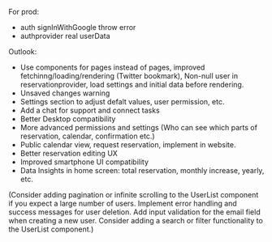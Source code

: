 
For prod: 
- auth signInWithGoogle throw error
- authprovider real userData



Outlook:
- Use components for pages instead of pages, improved fetchinng/loading/rendering (Twitter bookmark), Non-null user in reservationprovider, load settings and initial data before rendering. 
- Unsaved changes warning
- Settings section to adjust defalt values, user permission, etc. 
- Add a chat for support and connect tasks
- Better Desktop compatibility
- More advanced permissions and settings (Who can see which parts of reservation, calendar, confirmation etc.)
- Public calendar view, request reservation, implement in website.
- Better reservation editing UX
- Improved smartphone UI compatibility
- Data Insights in home screen: total reservation, monthly increase, yearly, etc. 


(Consider adding pagination or infinite scrolling to the UserList component if you expect a large number of users.
Implement error handling and success messages for user deletion.
Add input validation for the email field when creating a new user.
Consider adding a search or filter functionality to the UserList component.)